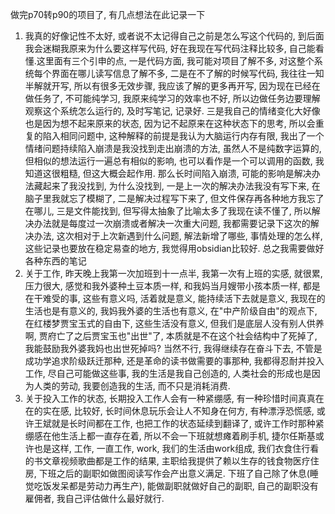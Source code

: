 
做完p70转p90的项目了, 有几点想法在此记录一下

1. 我真的好像记性不太好, 或者说不太记得自己之前是怎么写这个代码的, 到后面我会迷糊我原来为什么要这样写代码, 好在我现在写代码注释比较多, 自己能看懂.这里面有三个引申的点, 一是代码方面, 我可能对项目了解不多, 对这整个系统每个界面在哪儿读写信息了解不多, 二是在不了解的时候写代码, 我往往一知半解就开写, 所以有很多无效步骤, 我应该了解的更多再开写, 因为现在已经在做任务了, 不可能纯学习, 我原来纯学习的效率也不好, 所以边做任务边要理解观察这个系统怎么运行的, 及时写笔记, 记录好. 三是我自己的情绪变化大好像也是因为想不起来原来的状态, 因为记不起原来在这种状态下的思考, 所以会重复的陷入相同问题中, 这种解释的前提是我认为大脑运行内存有限, 我出了一个情绪问题持续陷入崩溃是我没找到走出崩溃的方法, 虽然人不是纯数字运算的, 但相似的想法运行一遍总有相似的影响, 也可以看作是一个可以调用的函数, 我知道这很粗糙, 但这大概会起作用. 那么长时间陷入崩溃, 可能的影响是解决办法藏起来了我没找到, 为什么没找到, 一是上一次的解决办法我没有写下来, 在脑子里我就忘了模糊了, 二是解决过程写下来了, 但文件保存再各种地方我忘了在哪儿, 三是文件能找到, 但写得太抽象了比喻太多了我现在读不懂了, 所以解决办法就是每度过一次崩溃或者解决一次重大问题, 我都需要记录下这次的解决办法, 这次相对于上次新遇到什么问题, 解法新增了哪些, 事情处理的怎么样, 这些记录也要放在稳定易查的地方, 我觉得用obsidian比较好. 总之我需要做好各种东西的笔记
2. 关于工作, 昨天晚上我第一次加班到十一点半, 我第一次有上班的实感, 就很累, 压力很大, 感觉和我外婆种土豆本质一样, 和我妈当月嫂带小孩本质一样, 都是在干难受的事, 这些有意义吗, 活着就是意义, 能持续活下去就是意义, 我现在的生活也是有意义的, 我妈我外婆的生活也有意义, 在"中产阶级自由"的观点下, 在红楼梦贾宝玉式的自由下, 这些生活没有意义, 但我们是底层人没有别人供养啊, 贾府亡了之后贾宝玉也"出世"了, 本质就是不在这个社会结构中了死掉了, 我能鼓励我外婆我妈也出世死掉吗? 当然不行, 我得继续存在奋斗下去, 不管是成功学追求阶级跃迁那种, 还是革命的读书做需要的事那种, 我都得忍耐并投入工作, 尽自己可能做这些事, 我的生活是我自己创造的, 人类社会的形成也是因为人类的劳动, 我要创造我的生活, 而不只是消耗消费.
3. 关于投入工作的状态, 长期投入工作人会有一种紧绷感, 有一种珍惜时间真真在在的实在感, 比较好, 长时间休息玩乐会让人不知身在何方, 有种漂浮恐慌感, 或许王斌就是长时间都在工作, 也把工作的状态延续到翻译了, 或许工作时那种紧绷感在他生活上都一直存在着, 所以不会一下班就想瘫着刷手机, 捷尔任斯基或许也是这样, 工作, 一直工作, work, 我们的生活由work组成, 我们衣食住行看的书文章视频歌曲都是工作的结果, 主职给我提供了赖以生存的钱食物医疗住房, 下班之后的副职如做图阅读写作会产出意义满足. 下班了自己除了休息(睡觉吃饭发呆都是劳动力再生产), 能做副职就做好自己的副职, 自己的副职没有雇佣者, 我自己评估做什么最好就行.